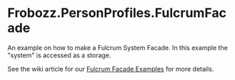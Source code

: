 # Frobozz.PersonProfiles.FulcrumFacade

An example on how to make a Fulcrum System Facade. In this example the "system" is accessed as a storage.

See the wiki article for our [Fulcrum Facade Examples](http://lever.xlent-fulcrum.info/wiki/Fulcrum_Facade_Examples) for more details.
